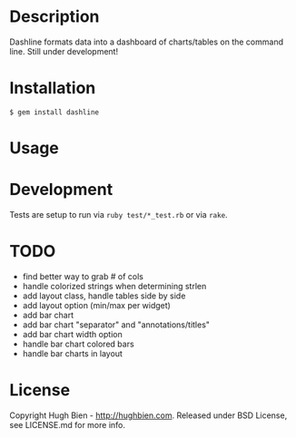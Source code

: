 Description
===========

Dashline formats data into a dashboard of charts/tables on the command line.
Still under development!

Installation
============

    $ gem install dashline

Usage
=====

Development
===========

Tests are setup to run via `ruby test/*_test.rb` or via `rake`.

TODO
====

* find better way to grab # of cols
* handle colorized strings when determining strlen
* add layout class, handle tables side by side
* add layout option (min/max per widget)
* add bar chart
* add bar chart "separator" and "annotations/titles"
* add bar chart width option
* handle bar chart colored bars
* handle bar charts in layout

License
=======

Copyright Hugh Bien - http://hughbien.com.
Released under BSD License, see LICENSE.md for more info.
